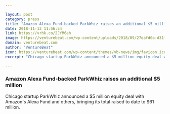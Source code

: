 ```yaml
---

layout: post
category: press
title: "Amazon Alexa Fund-backed ParkWhiz raises an additional $5 million"
date: 2018-11-13 11:56:54
link: https://vrhk.co/2JYM6eh
image: https://venturebeat.com/wp-content/uploads/2018/09/27eafd0a-d31f-415b-9e06-aa3c6810da96.png?fit=2340%2C1300&strip=all
domain: venturebeat.com
author: "VentureBeat"
icon: https://venturebeat.com/wp-content/themes/vb-news/img/favicon.ico
excerpt: "Chicago startup ParkWhiz announced a $5 million equity deal with Amazon's Alexa Fund and others, bringing its total raised to date to $61 million."

---
```


### Amazon Alexa Fund-backed ParkWhiz raises an additional $5 million

Chicago startup ParkWhiz announced a $5 million equity deal with Amazon's Alexa Fund and others, bringing its total raised to date to $61 million.
